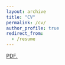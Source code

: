 ```yaml
---
layout: archive
title: "CV"
permalink: /cv/
author_profile: true
redirect_from:
  - /resume
---
```


<a href="https://TBlainUoB.github.io/CV-1.pdf" target="_blank">PDF.</a>
